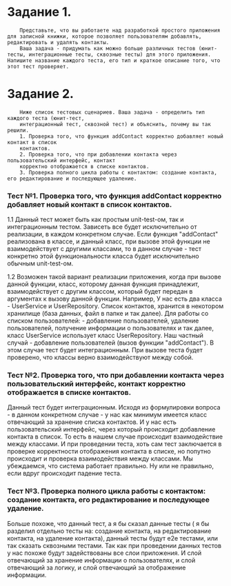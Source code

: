 # Задание 1.

```
    Представьте, что вы работаете над разработкой простого приложения для записной книжки, которое позволяет пользователям добавлять, редактировать и удалять контакты.
    Ваша задача - придумать как можно больше различных тестов (юнит-тесты, интеграционные тесты, сквозные тесты) для этого приложения. Напишите название каждого теста, его тип и краткое описание того, что этот тест проверяет.  
```


# Задание 2. 

``` 
    Ниже список тестовых сценариев. Ваша задача - определить тип каждого теста (юнит-тест, 
    интеграционный тест, сквозной тест) и объяснить, почему вы так решили. 
    1. Проверка того, что функция addContact корректно добавляет новый контакт в список 
    контактов.
    2. Проверка того, что при добавлении контакта через пользовательский интерфейс, контакт 
    корректно отображается в списке контактов.
    3. Проверка полного цикла работы с контактом: создание контакта, его редактирование и последующее удаление.
```

### Тест №1. Проверка того, что функция addContact корректно добавляет новый контакт в список контактов.

1.1 Данный тест может быть как простым unit-test-ом, так и интеграционным тестом. Зависеть все будет исключительно от реализации, в каждом конкретном случае. Если функция "addContact" реализована в классе, и данный класс, при вызове этой функции не взаимодействует с другими классами, то в данном случае - тест конкретно этой функциональности класса будет исключительно обычным unit-test-ом.

1.2 Возможен такой вариант реализации приложения, когда при вызове данной функции, класс, которому данная функция принадлежит, взаимодействует с другим классом, который будет передан в аргументах к вызову данной функции. 
Например, У нас есть два класса - UserService и UserRepository.
Список контактов, хранится в некотором хранилище (база данных, файл в папке и так далее).
Для работы со списком пользователей: - добавление пользователей, удаление пользователей, получение информации о пользователях и так далее, класс UserService использует класс UserRepository. 
Наш частный случай - добавление пользователей (вызов функции "addContact"). В этом случае тест будет интеграционным. При вызове теста будет проверено, что классы верно взаимодействуют между собой.


### Тест №2. Проверка того, что при добавлении контакта через пользовательский интерфейс, контакт корректно отображается в списке контактов.


Данный тест будет интеграционным. 
Исходя из формулировки вопроса - в данном конкретном случае - у нас как минимум имеется класс отвечающий за хранение списка контактов. И у нас есть пользовательский интерфейс, через который происходит добавление
контакта в список. То есть в нашем случае происходит взаимодействие между классами. И при проведении теста, хоть сам тест заключается в проверке корректности отображения контакта в списке, но попутно происходит и 
проверка взаимодействия между классами. Мы убеждаемся, что система работает правильно. Ну или не правильно, если вдруг происходит падение теста.


### Тест №3. Проверка полного цикла работы с контактом: создание контакта, его редактирование и последующее удаление.


Больше похоже, что данный тест, а я бы сказал данные тесты ( я бы разделил отдельно тесты на: создание контакта, на редактирование контакта, на удаление контакта), данный тесты будут е2е тестами, или так сказать сквозными тестами. Так как при проведении данных тестов у нас похоже будут задействованы все слои приложения. И слой отвечающий за хранение информации о пользователях, и слой отвечающий за логику, и слой отвечающий за отображение информации. 